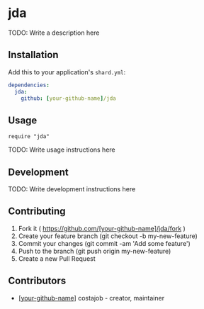 # jda

TODO: Write a description here

## Installation


Add this to your application's `shard.yml`:

```yaml
dependencies:
  jda:
    github: [your-github-name]/jda
```


## Usage


```crystal
require "jda"
```


TODO: Write usage instructions here

## Development

TODO: Write development instructions here

## Contributing

1. Fork it ( https://github.com/[your-github-name]/jda/fork )
2. Create your feature branch (git checkout -b my-new-feature)
3. Commit your changes (git commit -am 'Add some feature')
4. Push to the branch (git push origin my-new-feature)
5. Create a new Pull Request

## Contributors

- [[your-github-name]](https://github.com/[your-github-name]) costajob - creator, maintainer
